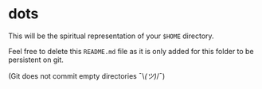 # dots

This will be the spiritual representation of your `$HOME` directory.

Feel free to delete this `README.md` file as it is only added for this folder to
be persistent on git.

(Git does not commit empty directories ¯\\_(ツ)_/¯)
